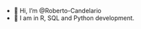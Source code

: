 - 👋 Hi, I’m @Roberto-Candelario
- 👀 I am in R, SQL and Python development.



<!---
Roberto-Candelario/Roberto-Candelario is a ✨ special ✨ repository because its `README.md` (this file) appears on your GitHub profile.
You can click the Preview link to take a look at your changes.
--->
